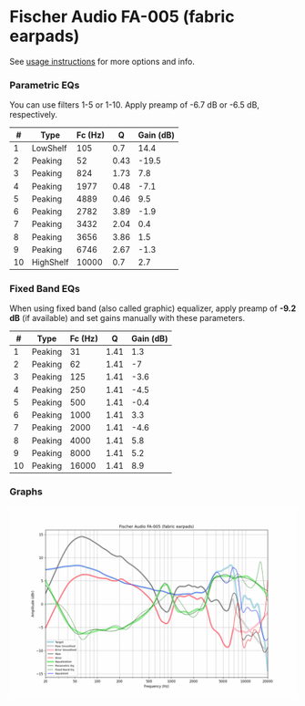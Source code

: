 # Fischer Audio FA-005 (fabric earpads)
See [usage instructions](https://github.com/jaakkopasanen/AutoEq#usage) for more options and info.

### Parametric EQs
You can use filters 1-5 or 1-10. Apply preamp of -6.7 dB or -6.5 dB, respectively.

|   # | Type      |   Fc (Hz) |    Q |   Gain (dB) |
|-----|-----------|-----------|------|-------------|
|   1 | LowShelf  |       105 | 0.7  |        14.4 |
|   2 | Peaking   |        52 | 0.43 |       -19.5 |
|   3 | Peaking   |       824 | 1.73 |         7.8 |
|   4 | Peaking   |      1977 | 0.48 |        -7.1 |
|   5 | Peaking   |      4889 | 0.46 |         9.5 |
|   6 | Peaking   |      2782 | 3.89 |        -1.9 |
|   7 | Peaking   |      3432 | 2.04 |         0.4 |
|   8 | Peaking   |      3656 | 3.86 |         1.5 |
|   9 | Peaking   |      6746 | 2.67 |        -1.3 |
|  10 | HighShelf |     10000 | 0.7  |         2.7 |

### Fixed Band EQs
When using fixed band (also called graphic) equalizer, apply preamp of **-9.2 dB** (if available) and set gains manually with these parameters.

|   # | Type    |   Fc (Hz) |    Q |   Gain (dB) |
|-----|---------|-----------|------|-------------|
|   1 | Peaking |        31 | 1.41 |         1.3 |
|   2 | Peaking |        62 | 1.41 |        -7   |
|   3 | Peaking |       125 | 1.41 |        -3.6 |
|   4 | Peaking |       250 | 1.41 |        -4.5 |
|   5 | Peaking |       500 | 1.41 |        -0.4 |
|   6 | Peaking |      1000 | 1.41 |         3.3 |
|   7 | Peaking |      2000 | 1.41 |        -4.6 |
|   8 | Peaking |      4000 | 1.41 |         5.8 |
|   9 | Peaking |      8000 | 1.41 |         5.2 |
|  10 | Peaking |     16000 | 1.41 |         8.9 |

### Graphs
![](./Fischer%20Audio%20FA-005%20(fabric%20earpads).png)

